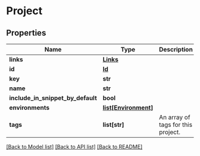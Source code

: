 # Project

## Properties
Name | Type | Description | Notes
------------ | ------------- | ------------- | -------------
**links** | [**Links**](Links.md) |  | [optional] 
**id** | [**Id**](Id.md) |  | [optional] 
**key** | **str** |  | [optional] 
**name** | **str** |  | [optional] 
**include_in_snippet_by_default** | **bool** |  | [optional] 
**environments** | [**list[Environment]**](Environment.md) |  | [optional] 
**tags** | **list[str]** | An array of tags for this project. | [optional] 

[[Back to Model list]](../README.md#documentation-for-models) [[Back to API list]](../README.md#documentation-for-api-endpoints) [[Back to README]](../README.md)



